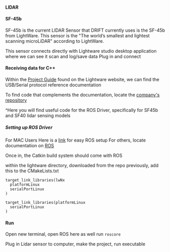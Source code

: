 #### LIDAR


#### SF-45b
SF-45b is the current LIDAR Sensor that DRIFT currently uses is the SF-45b from LightWare. This sensor is the "The world’s smallest and lightest scanning microLiDAR" according to LightWare. 

This sensor connects directly with Lightware studio desktop application where we can see it scan and log/save data
    Plug in and connect

#### Receiving data for C++
Within the [Project Guide](https://support.lightware.co.za/sf45b/#/quickstart) found on the Lightware website, we can find the USB/Serial protocol reference documentation

To find code that complements the documentation, locate the [company's repository](https://github.com/LightWare-Optoelectronics/lightwarelidar)

^Here you will find useful code for the ROS Driver, specifically for SF45b and SF40 lidar sensing models


##### Setting up ROS Driver 
For MAC Users
    Here is a [link](https://medium.com/@shubhjain_007/ros-on-mac-silicon-m1-m2-updated-method-e87086d84e45) for easy ROS setup
For others, locate documentation on [ROS](http://wiki.ros.org/Documentation)

Once in, the Catkin build system should come with ROS

within the lightware directory, downloaded from the repo previously, add this to the CMakeLists.txt

```
target_link_libraries(lwNx
  platformLinux
  serialPortLinux
)

target_link_libraries(platformLinux
  serialPortLinux
)
```

#### Run
Open new terminal, open ROS here as well
run ```roscore```

Plug in Lidar sensor to computer, make the project, run executable
